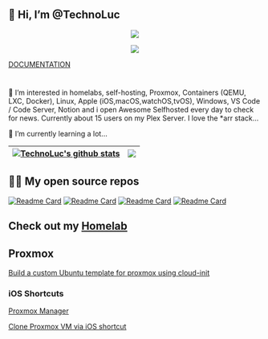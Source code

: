 ## 👋 Hi, I’m @TechnoLuc

<p align="center">
  <a href="[https://skillicons.dev](https://github.com/Jurredr/github-widgetbox)">
    <img src="https://github-widgetbox.vercel.app/api/profile?username=technoluc&data=followers,repositories,stars,commits" />
  </a>
</p>

<p align="center">
  <a href="https://skillicons.dev">
    <img src="https://skillicons.dev/icons?i=bash,cloudflare,docker,git,github,jenkins,linux,md,nginx,powershell,py,raspberrypi,stackoverflow,vscode" />
  </a>
</p>

[DOCUMENTATION](https://technoluc.github.io)

#
👀 I’m interested in homelabs, self-hosting, Proxmox, Containers (QEMU, LXC, Docker), Linux, Apple (iOS,macOS,watchOS,tvOS), Windows, VS Code / Code Server, Notion and i open Awesome Selfhosted every day to check for news. Currently about 15 users on my Plex Server. I love the *arr stack...

🌱 I’m currently learning a lot...

<!-- 📫 You can reach me via [Discord](https://discord.gg/kvvndsWGmT) -->

| <a href="https://github.com/technoluc/github-readme-stats"><img align="center" src="https://github-readme-stats.vercel.app/api?username=technoluc&show_icons=true&include_all_commits=true&theme=buefy&hide_border=true&count_private=true" alt="TechnoLuc's github stats" /></a> | <a href="https://github.com/technoluc/github-readme-stats"><img align="center" src="https://github-readme-stats.vercel.app/api/top-langs/?username=technoluc&langs_count=9&layout=compact&theme=buefy&hide_border=true" /></a> |
| ------------- | ------------- |

<!-- [![Anurag's GitHub stats](https://github-readme-stats.vercel.app/api?username=technoluc)](https://github.com/anuraghazra/github-readme-stats) -->

## 🧑‍💻 My open source repos

[![Readme Card](https://github-readme-stats.vercel.app/api/pin/?username=technoluc&repo=technoluc.github.io&theme=buefy)](https://github.com/technoluc/technoluc.github.io.git)
[![Readme Card](https://github-readme-stats.vercel.app/api/pin/?username=technoluc&repo=dotfiles&theme=buefy)](https://github.com/technoluc/dotfiles.git)
[![Readme Card](https://github-readme-stats.vercel.app/api/pin/?username=technoluc&repo=recycle-bin-themes&theme=buefy)](https://github.com/technoluc/recycle-bin-themes.git)
[![Readme Card](https://github-readme-stats.vercel.app/api/pin/?username=technoluc&repo=winutil&theme=buefy)](https://github.com/technoluc/winutil.git)



<!---
technoluc/technoluc is a ✨ special ✨ repository because its `README.md` (this file) appears on your GitHub profile.
You can click the Preview link to take a look at your changes.
--->

## Check out my [Homelab](https://github.com/technoluc/homelab.git)

## Proxmox

[Build a custom Ubuntu template for proxmox using cloud-init](proxmox/README.md)

### iOS Shortcuts

[Proxmox Manager](https://www.icloud.com/shortcuts/216466a5361d475090f787211297767e)

[Clone Proxmox VM via iOS shortcut](https://www.icloud.com/shortcuts/afc4686b36cf41b5bc62e10215a351bc)





